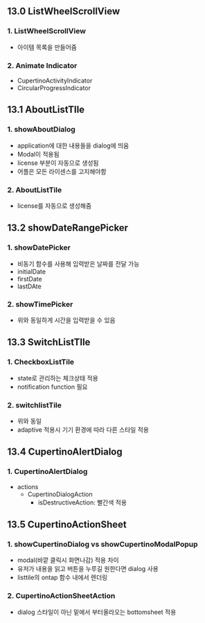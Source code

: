 ## 13.0 ListWheelScrollView

### 1. ListWheelScrollView

- 아이템 목록을 만들어줌



### 2. Animate Indicator

- CupertinoActivityIndicator
- CircularProgressIndicator



## 13.1 AboutListTIle

### 1. showAboutDialog

- application에 대한 내용들을 dialog에 띄움
- Modal이 적용됨
- license 부분이 자동으로 생성됨
- 어플은 모든 라이센스를 고지해야함



### 2. AboutListTile

- license를 자동으로 생성해줌



## 13.2 showDateRangePicker

### 1. showDatePicker

- 비동기 함수를 사용해 입력받은 날짜를 전달 가능
- initialDate
- firstDate
- lastDAte

### 2. showTimePicker

- 위와 동일하게 시간을 입력받을 수 있음



## 13.3 SwitchListTIle

### 1. CheckboxListTile

- state로 관리하는 체크상태 적용
- notification function 필요



### 2. switchlistTile

- 위와 동일
- adaptive 적용시 기기 환경에 따라 다른 스타일 적용



## 13.4 CupertinoAlertDialog

### 1. CupertinoAlertDialog

- actions
  - CupertinoDialogAction
    - isDestructiveAction: 빨간색 적용



## 13.5 CupertinoActionSheet

### 1. showCupertinoDialog vs showCupertinoModalPopup

- modal(바깥 클릭시 화면나감) 적용 차이
- 유저가 내용을 읽고 버튼을 누루길 원한다면 dialog 사용
- listtile의 ontap 함수 내에서 렌더링



### 2. CupertinoActionSheetAction

- dialog 스타일이 아닌 밑에서 부터올라오는 bottomsheet 적용

















